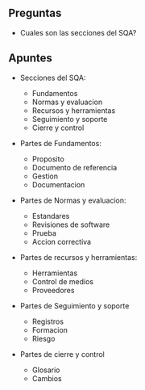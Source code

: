 ## Preguntas

- Cuales son las secciones del SQA? 

## Apuntes

- Secciones del SQA:
	- Fundamentos
	- Normas y evaluacion
	- Recursos y herramientas
	- Seguimiento y soporte
	- Cierre y control
	
- Partes de Fundamentos:
	- Proposito
	- Documento de referencia
	- Gestion
	- Documentacion
- Partes de Normas y evaluacion:
	- Estandares
	- Revisiones de software
	- Prueba
	- Accion correctiva
- Partes de recursos y herramientas:
	- Herramientas
	- Control de medios
	- Proveedores
- Partes de Seguimiento y soporte
	- Registros
	- Formacion
	- Riesgo
- Partes de cierre y control
	- Glosario
	- Cambios